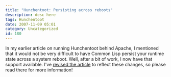 ```yaml
---
title: "Hunchentoot: Persisting across reboots"
description: desc here
tags: Hunchentoot
date: 2007-11-09 05:01
category: Uncategorized
id: 180
---
```


In my earlier article on running Hunchentoot behind Apache, I mentioned that it would not be very difficult to have Common Lisp persist your runtime state across a system reboot.  Well, after a bit of work, I now have that support available.  I've [revised the article](http://www.newartisans.com/2007/11/running-common-lisp-behind-apache.html) to reflect these changes, so please read there for more information!

